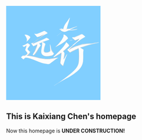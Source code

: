 [![Excusion_ConsHein](./images/homepage/excursion-conshein.png "Excusion_ConsHein")](https://excursion-conshein.github.io/)

## This is Kaixiang Chen's homepage

Now this homepage is **UNDER CONSTRUCTION!**

